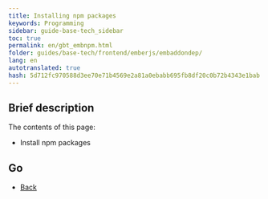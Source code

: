 ```yaml
--- 
title: Installing npm packages 
keywords: Programming 
sidebar: guide-base-tech_sidebar 
toc: true 
permalink: en/gbt_embnpm.html 
folder: guides/base-tech/frontend/emberjs/embaddondep/ 
lang: en 
autotranslated: true 
hash: 5d712fc970588d3ee70e71b4569e2a81a0ebabb695fb8df20c0b72b4343e1bab 
--- 
```


## Brief description 

The contents of this page: 

* Install npm packages 

## Go 

* [Back](gbt_emberjs.html)


